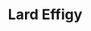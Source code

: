 ---
pid: ws69
title: Lard Effigy
location_transcription: 800 Spruce St
coordinates: "[-75.154864276979, 39.945706686138]"
zipcode: '19096'
gen_neighborhood: 
neighborhood: Wynnewood
outside_phl: 'Wynnewood PA '
age: '14'
age_range: 13-19
instagram: 
image_file_name: ws_69.jpg
proposal_transcription: 
topic: Unknown
topic_summary: '0'
type: Other No Form
keywords_other: lard effigy
credit: Christopher de Santis
image_labels: 
twitter: 
facebook: 
permalink: "/monuments/ws69/"
layout: item-page
---